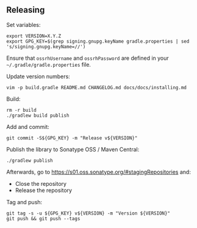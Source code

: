 ## Releasing

Set variables:

    export VERSION=X.Y.Z
    export GPG_KEY=$(grep signing.gnupg.keyName gradle.properties | sed 's/signing.gnupg.keyName=//')

Ensure that `ossrhUsername` and `ossrhPassword` are defined in your
`~/.gradle/gradle.properties` file.

Update version numbers:

    vim -p build.gradle README.md CHANGELOG.md docs/docs/installing.md

Build:

    rm -r build
    ./gradlew build publish

Add and commit:

    git commit -S${GPG_KEY} -m "Release v${VERSION}"

Publish the library to Sonatype OSS / Maven Central:

    ./gradlew publish

Afterwards, go to https://s01.oss.sonatype.org/#stagingRepositories and:

- Close the repository
- Release the repository

Tag and push:

    git tag -s -u ${GPG_KEY} v${VERSION} -m "Version ${VERSION}"
    git push && git push --tags
